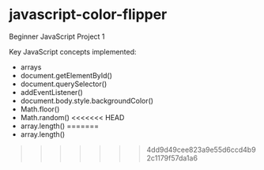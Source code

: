 # javascript-color-flipper #

Beginner JavaScript Project 1

Key JavaScript concepts implemented:
* arrays
* document.getElementById()
* document.querySelector()
* addEventListener()
* document.body.style.backgroundColor()
* Math.floor()
* Math.random()
<<<<<<< HEAD
* array.length()
=======
* array.length()
>>>>>>> 4dd9d49cee823a9e55d6ccd4b92c1179f57da1a6
